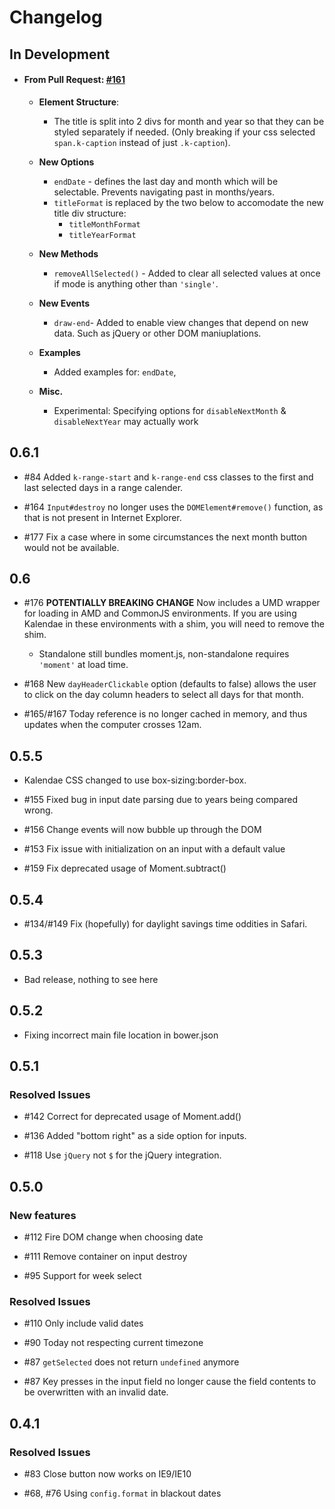 # Changelog

## In Development

* 	#### From Pull Request: [#161](https://github.com/ChiperSoft/Kalendae/pull/161)

	* **Element Structure**:
		* The title is split into 2 divs for month and year so that they can be styled separately if needed. (Only breaking if your css selected `span.k-caption` instead of just `.k-caption`).

	* **New Options**
		* `endDate` - defines the last day and month which will be selectable. Prevents navigating past in months/years.
		* `titleFormat` is replaced by the two below  to accomodate the new title div structure:
			* `titleMonthFormat`
			* `titleYearFormat`

	* **New Methods**
		* `removeAllSelected()` - Added to clear all selected values at once if mode is anything other than `'single'`.

	* **New Events**
		* `draw-end`- Added to enable view changes that depend on new data. Such as jQuery or other DOM maniuplations.

    * **Examples**
        * Added examples for: `endDate`,

    * **Misc.**
        * Experimental: Specifying options for `disableNextMonth` & `disableNextYear` may actually work

## 0.6.1

* \#84 Added `k-range-start` and `k-range-end` css classes to the first and last selected days in a range calender.

* \#164 `Input#destroy` no longer uses the `DOMElement#remove()` function, as that is not present in Internet Explorer.

* \#177 Fix a case where in some circumstances the next month button would not be available.

## 0.6

* \#176 **POTENTIALLY BREAKING CHANGE** Now includes a UMD wrapper for loading in AMD and CommonJS environments. If you are using Kalendae in these environments with a shim, you will need to remove the shim.

  - Standalone still bundles moment.js, non-standalone requires `'moment'` at load time.

* \#168 New `dayHeaderClickable` option (defaults to false) allows the user to click on the day column headers to select all days for that month.

* \#165/\#167 Today reference is no longer cached in memory, and thus updates when the computer crosses 12am.


## 0.5.5

* Kalendae CSS changed to use box-sizing:border-box.

* \#155 Fixed bug in input date parsing due to years being compared wrong.

* \#156 Change events will now bubble up through the DOM

* \#153 Fix issue with initialization on an input with a default value

* \#159 Fix deprecated usage of Moment.subtract()

## 0.5.4

* \#134/\#149 Fix (hopefully) for daylight savings time oddities in Safari.

## 0.5.3

* Bad release, nothing to see here

## 0.5.2

* Fixing incorrect main file location in bower.json

## 0.5.1

### Resolved Issues

* \#142 Correct for deprecated usage of Moment.add()

* \#136 Added "bottom right" as a side option for inputs.

* \#118 Use `jQuery` not `$` for the jQuery integration.


## 0.5.0

### New features

* \#112 Fire DOM change when choosing date

* \#111 Remove container on input destroy

* \#95 Support for week select

### Resolved Issues

* \#110 Only include valid dates

* \#90 Today not respecting current timezone

* \#87 ```getSelected``` does not return ```undefined``` anymore

* \#87 Key presses in the input field no longer cause the field contents to be overwritten with an invalid date.


## 0.4.1

### Resolved Issues

* \#83 Close button now works on IE9/IE10

* \#68, \#76 Using ```config.format``` in blackout dates
